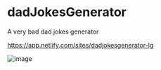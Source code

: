 # dadJokesGenerator

A very bad dad jokes generator

https://app.netlify.com/sites/dadjokesgenerator-lg

![image](https://user-images.githubusercontent.com/72318958/183262282-d897a484-1003-4b94-9f15-b9b1b1f9f741.png)
